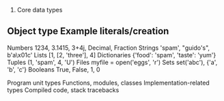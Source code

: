 1. Core data types

Object type     Example literals/creation
-------------------------------------
Numbers         1234, 3.1415, 3+4j, Decimal, Fraction
Strings         'spam', "guido's", b'a\x01c'
Lists           [1, [2, 'three'], 4]
Dictionaries    {'food': 'spam', 'taste': 'yum'}
Tuples          (1, 'spam', 4, 'U')
Files           myfile = open('eggs', 'r')
Sets            set('abc'), {'a', 'b', 'c'}
Booleans        True, False, 1, 0

Program unit types                  Functions, modules, classes
Implementation-related types        Compiled code, stack tracebacks 


